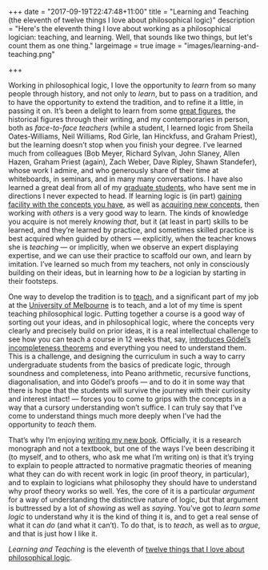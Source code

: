 +++
date = "2017-09-19T22:47:48+11:00"
title = "Learning and Teaching (the eleventh of twelve things I love about philosophical logic)"
description = "Here's the eleventh thing I love about working as a philosophical logician: teaching, and learning. Well, that sounds like two things, but let's count them as one thing."
largeimage = true
image = "images/learning-and-teaching.png"

+++

Working in philosophical logic, I love the opportunity to _learn_ from so many people through history, and not only to _learn_, but to pass on a tradition, and to have the opportunity to extend the tradition, and to refine it a little, in passing it on.  It’s been a delight to learn from some [great figures](http://consequently.org/writing/logicians/), the historical figures through their writing, and my contemporaries in person, both as _face-to-face teachers_ (while a student, I learned logic from Sheila Oates-Williams, Neil Williams, Rod Girle, Ian Hinckfuss, and Graham Priest), but the learning doesn’t stop when you finish your degree. I’ve learned much from colleagues (Bob Meyer, Richard Sylvan, John Slaney, Allen Hazen, Graham Priest (again), Zach Weber, Dave Ripley, Shawn Standefer), whose work I admire, and who generously share of their time at whiteboards, in seminars, and in many many conversations. I have also learned a great deal from all of my [graduate students](http://consequently.org/writing/logicians/), who have sent me in directions I never expected to head. If learning logic is (in part) [gaining facility with the concepts you have](http://consequently.org/news/2017/twelve-things-05-recognition/), as well as [acquiring new concepts](http://consequently.org/news/2017/twelve-things-06-expansion/), then working _with others_ is a very good way to learn. The kinds of knowledge you acquire is not merely _knowing that_, but it (at least in part) skills to be learned, and they’re learned by practice, and sometimes skilled practice is best acquired when guided by others — explicitly, when the teacher knows she is _teaching_ — or implicitly, when we observe an expert displaying expertise, and we can use their practice to scaffold our own, and learn by imitation. I’ve learned so much from my teachers, not only in consciously building on their ideas, but in learning how to _be_ a logician by starting in their footsteps.

One way to develop the tradition is to [teach](http://consequently.org/class/), and a significant part of my job at the [University of Melbourne](http://unimelb.edu.au) is to teach, and a lot of my time is spent teaching philosophical logic. Putting together a course is a good way of sorting out your ideas, and in philosophical logic, where the concepts very clearly and precisely build on prior ideas, it is a real intellectual challenge to see how you can teach a course in 12 weeks that, say, [introduces Gödel’s incompleteness theorems](http://consequently.org/class/2017/PHIL30043) and everything you need to understand them. This is a challenge, and designing the curriculum in such a way to carry undergraduate students from the basics of predicate logic, through soundness and completeness, into Peano arithmetic, recursive functions, diagonalisation, and into Gödel’s proofs — and to do it in some way that there is hope that the students will survive the journey with their curiosity and interest intact! — forces you to come to grips with the concepts in a way that a cursory understanding won’t suffice. I can truly say that I’ve come to understand things much more deeply when I’ve had the opportunity to _teach_ them. 

That’s why I’m enjoying [writing my new book](http://consequently.org/writing/ptp/). Officially, it is a research monograph and not a textbook, but one of the ways I’ve been describing it (to myself, and to others, who ask me what I’m writing on) is that it’s trying to explain to people attracted to normative pragmatic theories of meaning what they can do with recent work in logic (in proof theory, in particular), and to explain to logicians what philosophy they should have to understand why proof theory works so well. Yes, the core of it is a particular _argument_ for a way of understanding the distinctive nature of logic, but that argument is buttressed by a lot of _showing_ as well as _saying_. You’ve got to _learn some logic_ to understand why it is the kind of thing it is, and to get a real sense of what it can _do_ (and what it can’t). To do that, is to _teach_, as well as to _argue_, and that is just how I like it.

_Learning and Teaching_ is the eleventh of [twelve things that I love about philosophical logic](http://consequently.org/news/2017/twelve-things-i-love/). 
